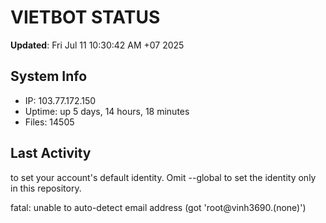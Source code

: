 # VIETBOT STATUS
**Updated**: Fri Jul 11 10:30:42 AM +07 2025

## System Info
- IP: 103.77.172.150
- Uptime: up 5 days, 14 hours, 18 minutes
- Files: 14505

## Last Activity

to set your account's default identity.
Omit --global to set the identity only in this repository.

fatal: unable to auto-detect email address (got 'root@vinh3690.(none)')
